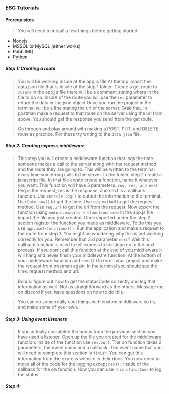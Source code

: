 ### ESG Tutorials

#### Prerequisites
> You will need to install a few things before getting started
- Nodejs
- MSSQL or MySQL (either works)
- RabbitMQ
- Python


##### Step 1: Creating a route
> You will be working inside of the app.js file
> At the top import the data.json file that is inside of the step 1 folder.
> Create a get route to `/users` in the app.js file there will be a comment stating where in the file to do so.
> Inside of the route you will use the `res` parameter to return the data in the json object
> Once you run the project in the terminal will be a line stating the url of the server. Grab that.
> In postman make a request to that route on the server using the url from above.
> You should get the response you send from the get route.

> Go through and play around with making a POST, PUT, and DELETE route as practice.
> For these try writing to the `data.json` file.

##### Step 2: Creating express middleware
> This step you will create a middleware function that logs the time someone makes a call to the server along with the request method and the route they are going to. This will be written to the terminal every time something calls to the server.
> In the folder, step 2 create a javascript file.
> In that file create create a function, name it whatever you want.
> This function will have 3 parameters. `req, res, and next`
> Req is the request, res is the response, and next is a callback function.
> Use `console.log()` to output the information to the terminal.
> Use `Date.now()` to get the time.
> Use `req.method` to get the request method.
> Use `req.url` to get the url from the request.
> Now export the function using `module.exports = <functionname>`
> In the app.js file import the file you just created.
> Once imported under the step 2 section register the function you made as middleware.
> To do this you use `app.use(<function>())`.
> Run the application and make a request to the route from step 1.
> You might be wondering why this is not working correctly for you.
> Remember that 3rd parameter `next`? Well this callback function is used to tell express to continue on to the next process. If you don't call this function at the end of you middleware it will hang and never finish your middleware function.
> At the bottom of your middleware function add `next()`
> Go rerun your project and make the request from postman again.
> In the terminal you should see the time, request method and url.

> Bonus: figure out how to get the statusCode correctly and log that information as well. Not as straightforward as the others. Message me on discord if you have questions on how to do this.

> You can do some really cool things with custom middleware so try and make some of your own.

##### Step 3: Using event listeners
> If you actually completed the bonus from the previous section you have used a listener.
> Open up the file you created for the middleware function.
> Inside of the function use `res.on()`.
> The on function takes 2 parameters, the event name and a callback.
> The event name that you will need to complete this section is `finish`. You can get this information from the express website in their docs.
> You now need to move all of the code for the logging except `next()` inside of the callback for the on function.
> Now you can use `this.statusCode` to log the status.


##### Step 4: 